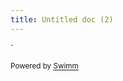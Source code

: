 ```yaml
---
title: Untitled doc (2)
---
```

\`

<SwmMeta version="3.0.0" repo-id="Z2l0aHViJTNBJTNBQVNER3JhZHVhdGlvblByb2plY3QlM0ElM0FBSE1FRDk5Mzc=" repo-name="ASDGraduationProject"><sup>Powered by [Swimm](https://app.swimm.io/)</sup></SwmMeta>
